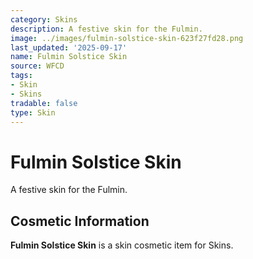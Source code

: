 ```yaml
---
category: Skins
description: A festive skin for the Fulmin.
image: ../images/fulmin-solstice-skin-623f27fd28.png
last_updated: '2025-09-17'
name: Fulmin Solstice Skin
source: WFCD
tags:
- Skin
- Skins
tradable: false
type: Skin
---
```


# Fulmin Solstice Skin

A festive skin for the Fulmin.

## Cosmetic Information

**Fulmin Solstice Skin** is a skin cosmetic item for Skins.

